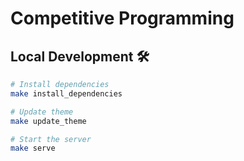 # Competitive Programming

## Local Development 🛠️

```bash
# Install dependencies
make install_dependencies

# Update theme
make update_theme

# Start the server
make serve
```
